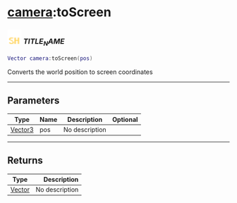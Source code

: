 # [camera](../camera/README.md):toScreen

### <img src="../../.gitbook/assets/shared.png" width="32" height="32" /> $TITLE_NAME$

```lua
Vector camera:toScreen(pos)
```

Converts the world position to screen coordinates<br>

-----------------
## Parameters

| Type   | Name | Description | Optional |
| ------ | ---- | ----------- | -------: |
| [Vector3](../vector3/README.md) | pos | No description |  |

-----------------
## Returns

| Type   | Description |
| ------ | ----------: |
| [Vector](../vector/README.md) | No description |
